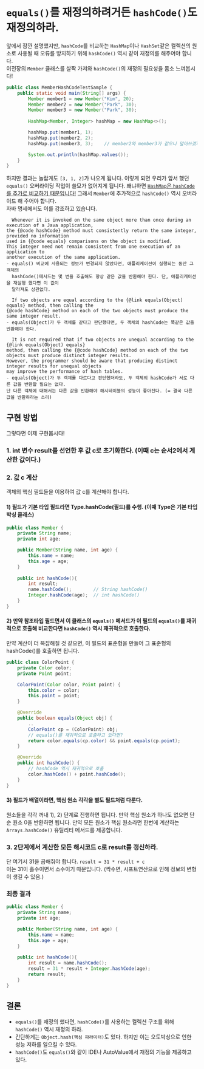 # `equals()`를 재정의하려거든 `hashCode()`도 재정의하라.
앞에서 잠깐 설명했지만, `hashCode`를 비교하는 `HashMap`이나 `HashSet`같은 컬렉션의 원소로 사용될 때 오류를 방지하기 위해 
`hashCode()` 역시 같이 재정의를 해주어야 합니다.  
이전장의 `Member` 클래스를 살짝 가져와 `hashCode()`의 재정의 필요성을 몸소 느껴봅시다!
```java
public class MemberHashCodeTestSample {
    public static void main(String[] args) {
        Member member1 = new Member("Kim", 20);
        Member member2 = new Member("Park", 30);
        Member member3 = new Member("Park", 30);
        
        HashMap<Member, Integer> hashMap = new HashMap<>();

        hashMap.put(member1, 1);
        hashMap.put(member2, 2);
        hashMap.put(member3, 3);    // member2와 member3가 같으니 덮어쓰겠지?

        System.out.println(hashMap.values());
    }
}
```
하지만 결과는 놀랍게도 `[3, 1, 2]`가 나오게 됩니다.
이렇게 되면 우리가 앞서 했던 `equals()` 오버라이딩 작업이 쓸모가 없어지게 됩니다. 
왜냐하면 [`HashMap`은 `hashCode`를 추가로 비교하기 때문입니다!](https://d2.naver.com/helloworld/831311)
그래서 `Member`에 추가적으로 `hashCode()` 역시 오버라이드 해 주어야 합니다.  
자바 명세에서도 이를 강조하고 있습니다.
```text
  Whenever it is invoked on the same object more than once during an execution of a Java application, 
the {@code hashCode} method must consistently return the same integer, provided no information
used in {@code equals} comparisons on the object is modified.
This integer need not remain consistent from one execution of an application to 
another execution of the same application.
- equals() 비교에 사용되는 정보가 변경되지 않았다면, 애플리케이션이 실행되는 동안 그 객체의 
  hashCode()메서드는 몇 번을 호출해도 항상 같은 값을 반환해야 한다. 단, 애플리케이션을 재실행 했다면 이 값이
  달라져도 상관없다.
        
  If two objects are equal according to the {@link equals(Object) equals} method, then calling the
{@code hashCode} method on each of the two objects must produce the same integer result.
- equals(Object)가 두 객체를 같다고 판단했다면, 두 객체의 hashCode는 똑같은 값을 반환해야 한다.

  It is not required that if two objects are unequal according to the {@link equals(Object) equals} 
method, then calling the {@code hashCode} method on each of the two objects must produce distinct integer results.
However, the programmer should be aware that producing distinct integer results for unequal objects 
may improve the performance of hash tables.
- equals(Object)가 두 객체를 다르다고 판단했더라도, 두 객체의 hashCode가 서로 다른 값을 반환할 필요는 없다.
단 다른 객체에 대해서는 다른 값을 반환해야 해시테이블의 성능이 좋아진다. (= 결국 다른 값을 반환하라는 소리)
```
## 구현 방법
그렇다면 이제 구현봅시다!  
### 1. int 변수 result를 선언한 후 값 c로 초기화한다. (이때 c는 순서2에서 계산한 값이다.)

### 2. 값 c 계산
객체의 핵심 필드들을 이용하여 값 c를 계산해야 합니다.
#### 1) 필드가 기본 타입 필드라면 Type.hashCode(필드)를 수행. (이때 Type은 기본 타입 박싱 클래스)
```java
public class Member {
    private String name;
    private int age;

    public Member(String name, int age) {
        this.name = name;
        this.age = age;
    }
    
    public int hashCode(){
        int result;
        name.hashCode();        // String hashCode()
        Integer.hashCode(age);  // int hashCode()
    }
}
```
#### 2) 만약 참조타입 필드면서 이 클래스의 `equals()` 메서드가 이 필드의 `equals()`를 재귀적으로 호출해 비교한다면 `hashCode()` 역시 재귀적으로 호출한다.
만약 계산이 더 복잡해질 것 같으면, 이 필드의 표준형을 만들어 그 표준형의 hashCode()를 호출하면 됩니다.

```java
public class ColorPoint {
    private Color color;
    private Point point;

    ColorPoint(Color color, Point point) {
        this.color = color;
        this.point = point;
    }

    @Override
    public boolean equals(Object obj) {
        ..
        ColorPoint cp = (ColorPoint) obj;
        // equals()를 재귀적으로 호출하고 있다면?
        return color.equals(cp.color) && point.equals(cp.point);
    }

    @Override
    public int hashCode() {
        // hashCode 역시 재귀적으로 호출
        color.hashCode() + point.hashCode();
    }
}
```
#### 3) 필드가 배열이라면, 핵심 원소 각각을 별도 필드처럼 다룬다.
원소들을 각각 꺼내 1), 2) 단계로 진행하면 됩니다. 만약 핵심 원소가 하나도 없으면 단순 원소 0을 반환하면 됩니다.
만약 모든 원소가 핵심 원소라면 한번에 계산하는 `Arrays.hashCode()` 유틸리티 메서드를 제공합니다.

### 3. 2단계에서 계산한 모든 해시코드 c로 result를 갱신하라.
단 여기서 31을 곱해줘야 합니다. `result = 31 * result + c`  
이는 31이 홀수이면서 소수이기 때문입니다. (짝수면, 시프트연산으로 인해 정보의 변형이 생길 수 있음.)

### 최종 결과
```java
public class Member {
    private String name;
    private int age;

    public Member(String name, int age) {
        this.name = name;
        this.age = age;
    }
    
    public int hashCode(){
        int result = name.hashCode();
        result = 31 * result + Integer.hashCode(age);
        return result;
    }
}
```

## 결론
* `equals()`를 재정의 했다면, `hashCode()`를 사용하는 컬렉션 구조를 위해 `hashCode()` 역시 재정의 하라.
* 간단하게는 `Object.hash(핵심 파라미터)`도 있다. 하지만 이는 오토박싱으로 인한 성능 저하를 일으킬 수 있다.
* `hashCode()`도 `equals()`와 같이 IDE나 AutoValue에서 재정의 기능을 제공하고 있다.